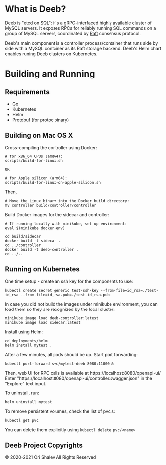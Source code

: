 # What is Deeb?

Deeb is "etcd on SQL": it's a gRPC-interfaced highly available cluster of MySQL servers. It exposes RPCs for reliably running SQL commands on a group of MySQL servers, coordinated by [Raft](https://raft.github.io/) consensus protocol.

Deeb's main component is a controller process/container that runs side by side with a MySQL container as its Raft storage backend.
Deeb's Helm chart enables runing Deeb clusters on Kubernetes.

# Building and Running

## Requirements

* Go
* Kubernetes
* Helm
* Protobuf (for protoc binary)

## Building on Mac OS X

Cross-compiling the controller using Docker:
```
# for x86_64 CPUs (amd64):
scripts/build-for-linux.sh

OR

# for Apple silicon (arm64):
scripts/build-for-linux-on-apple-silicon.sh
```
Then,
```
# Move the Linux binary into the Docker build directory:
mv controller build/controller/controller
```

Build Docker images for the sidecar and controller:
```
# If running locally with minikube, set up environment:
eval $(minikube docker-env)

cd build/sidecar
docker build -t sidecar .
cd ../controller
docker build -t deeb-controller .
cd ../..
```

## Running on Kubernetes

One time setup - create an ssh key for the components to use:
```
kubectl create secret generic test-ssh-key --from-file=id_rsa=./test-id_rsa --from-file=id_rsa.pub=./test-id_rsa.pub

```

In case you did not build the images under minikube environment, you can load them so they are recognized by the local cluster:
```
minikube image load deeb-controller:latest
minikube image load sidecar:latest
```

Install using Helm:
```
cd deployments/helm
helm install mytest .
```

After a few minutes, all pods should be up.
Start port forwarding:
```
kubectl port-forward svc/mytest-deeb 8080:11000 &
```
Then, web UI for RPC calls is available at https://localhost:8080/openapi-ui/
Enter "https://localhost:8080/openapi-ui/controller.swagger.json" in the "Explore" text input.

To uninstall, run:
```
helm uninstall mytest
```
To remove persistent volumes, check the list of pvc's:
```
kubectl get pvc
```
You can delete them explicitly using `kubectl delete pvc/<name>`

## Deeb Project Copyrights

© 2020-2021 Ori Shalev All Rights Reserved
